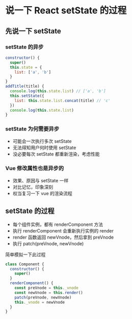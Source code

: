 # 说一下 React setState 的过程

## 先说一下 setState

### setState 的异步

```js
constructor() {
  super()
  this.state = {
    list: ['a', 'b']
  }
}
addTitle(title) {  
  console.log(this.state.list) // ['a', 'b']
  this.setState({
    list: this.state.list.concat(title) // 'c'
  })
  console.log(this.state.list)
}
```

### setState 为何需要异步

* 可能会一次执行多次 setState
* 无法得知用户何时使用 setState
* 没必要每次 setState 都重新渲染，考虑性能

### Vue 修改属性也是异步的

* 效果、原因与 setState 一样
* 对比记忆，印象深刻
* 权当复习一下 vue 的渲染流程

## setState 的过程

* 每个组件实例，都有 renderComponent 方法
* 执行 renderComponent 会重新执行实例的 render
* render 函数返回 newVnode，然后拿到 preVnode
* 执行 patch(preVnode, newVnode)

简单模拟一下此过程

```js
class Component {
  constructor() {
    super()
  }
  renderComponent() {
    const preVnode = this._vnode
    const newVnode = this.render()
    patch(preVnode, newVnode)
    this._vnode = newVnode
  }
}
```